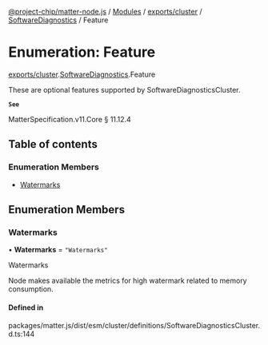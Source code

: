 [@project-chip/matter-node.js](../README.md) / [Modules](../modules.md) / [exports/cluster](../modules/exports_cluster.md) / [SoftwareDiagnostics](../modules/exports_cluster.SoftwareDiagnostics.md) / Feature

# Enumeration: Feature

[exports/cluster](../modules/exports_cluster.md).[SoftwareDiagnostics](../modules/exports_cluster.SoftwareDiagnostics.md).Feature

These are optional features supported by SoftwareDiagnosticsCluster.

**`See`**

MatterSpecification.v11.Core § 11.12.4

## Table of contents

### Enumeration Members

- [Watermarks](exports_cluster.SoftwareDiagnostics.Feature.md#watermarks)

## Enumeration Members

### Watermarks

• **Watermarks** = ``"Watermarks"``

Watermarks

Node makes available the metrics for high watermark related to memory consumption.

#### Defined in

packages/matter.js/dist/esm/cluster/definitions/SoftwareDiagnosticsCluster.d.ts:144
